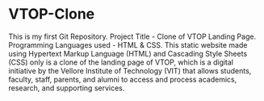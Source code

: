 # VTOP-Clone
This is my first Git Repository.
Project Title - Clone of VTOP Landing Page.
Programming Languages used - HTML & CSS.
This static website made using Hypertext Markup Language (HTML) and Cascading Style Sheets (CSS) only is a clone of the landing page of VTOP, which is a digital initiative by the Vellore Institute of Technology (VIT) that allows students, faculty, staff, parents, and alumni to access and process academics, research, and supporting services. 
